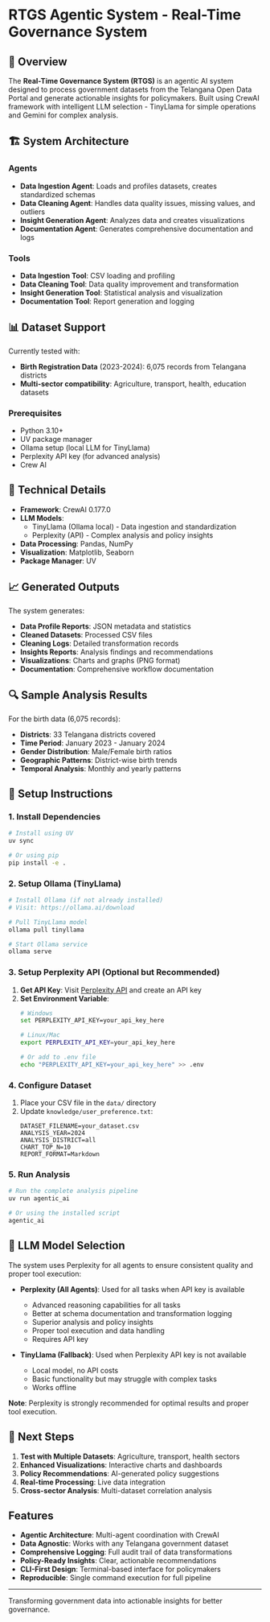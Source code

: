 # RTGS Agentic System - Real-Time Governance System

## 🎯 Overview

The **Real-Time Governance System (RTGS)** is an agentic AI system designed to process government datasets from the Telangana Open Data Portal and generate actionable insights for policymakers. Built using CrewAI framework with intelligent LLM selection - TinyLlama for simple operations and Gemini for complex analysis.

## 🏗️ System Architecture

### Agents
- **Data Ingestion Agent**: Loads and profiles datasets, creates standardized schemas
- **Data Cleaning Agent**: Handles data quality issues, missing values, and outliers
- **Insight Generation Agent**: Analyzes data and creates visualizations
- **Documentation Agent**: Generates comprehensive documentation and logs

### Tools
- **Data Ingestion Tool**: CSV loading and profiling
- **Data Cleaning Tool**: Data quality improvement and transformation
- **Insight Generation Tool**: Statistical analysis and visualization
- **Documentation Tool**: Report generation and logging

## 📊 Dataset Support

Currently tested with:
- **Birth Registration Data** (2023-2024): 6,075 records from Telangana districts
- **Multi-sector compatibility**: Agriculture, transport, health, education datasets

### Prerequisites
- Python 3.10+
- UV package manager
- Ollama setup (local LLM for TinyLlama)
- Perplexity API key (for advanced analysis)
- Crew AI

## 🔧 Technical Details

- **Framework**: CrewAI 0.177.0
- **LLM Models**: 
  - TinyLlama (Ollama local) - Data ingestion and standardization
  - Perplexity (API) - Complex analysis and policy insights
- **Data Processing**: Pandas, NumPy
- **Visualization**: Matplotlib, Seaborn
- **Package Manager**: UV

## 📈 Generated Outputs

The system generates:
- **Data Profile Reports**: JSON metadata and statistics
- **Cleaned Datasets**: Processed CSV files
- **Cleaning Logs**: Detailed transformation records
- **Insights Reports**: Analysis findings and recommendations
- **Visualizations**: Charts and graphs (PNG format)
- **Documentation**: Comprehensive workflow documentation

## 🔍 Sample Analysis Results

For the birth data (6,075 records):
- **Districts**: 33 Telangana districts covered
- **Time Period**: January 2023 - January 2024
- **Gender Distribution**: Male/Female birth ratios
- **Geographic Patterns**: District-wise birth trends
- **Temporal Analysis**: Monthly and yearly patterns

## 🚀 Setup Instructions

### 1. Install Dependencies
```bash
# Install using UV
uv sync

# Or using pip
pip install -e .
```

### 2. Setup Ollama (TinyLlama)
```bash
# Install Ollama (if not already installed)
# Visit: https://ollama.ai/download

# Pull TinyLlama model
ollama pull tinyllama

# Start Ollama service
ollama serve
```

### 3. Setup Perplexity API (Optional but Recommended)
1. **Get API Key**: Visit [Perplexity API](https://www.perplexity.ai/settings/api) and create an API key
2. **Set Environment Variable**:
   ```bash
   # Windows
   set PERPLEXITY_API_KEY=your_api_key_here
   
   # Linux/Mac
   export PERPLEXITY_API_KEY=your_api_key_here
   
   # Or add to .env file
   echo "PERPLEXITY_API_KEY=your_api_key_here" >> .env
   ```

### 4. Configure Dataset
1. Place your CSV file in the `data/` directory
2. Update `knowledge/user_preference.txt`:
   ```
   DATASET_FILENAME=your_dataset.csv
   ANALYSIS_YEAR=2024
   ANALYSIS_DISTRICT=all
   CHART_TOP_N=10
   REPORT_FORMAT=Markdown
   ```

### 5. Run Analysis
```bash
# Run the complete analysis pipeline
uv run agentic_ai

# Or using the installed script
agentic_ai
```

## 🤖 LLM Model Selection

The system uses Perplexity for all agents to ensure consistent quality and proper tool execution:

- **Perplexity (All Agents)**: Used for all tasks when API key is available
  - Advanced reasoning capabilities for all tasks
  - Better at schema documentation and transformation logging
  - Superior analysis and policy insights
  - Proper tool execution and data handling
  - Requires API key
  
- **TinyLlama (Fallback)**: Used when Perplexity API key is not available
  - Local model, no API costs
  - Basic functionality but may struggle with complex tasks
  - Works offline

**Note**: Perplexity is strongly recommended for optimal results and proper tool execution.

## 🚀 Next Steps

1. **Test with Multiple Datasets**: Agriculture, transport, health sectors
2. **Enhanced Visualizations**: Interactive charts and dashboards
3. **Policy Recommendations**: AI-generated policy suggestions
4. **Real-time Processing**: Live data integration
5. **Cross-sector Analysis**: Multi-dataset correlation analysis

## Features

- **Agentic Architecture**: Multi-agent coordination with CrewAI
- **Data Agnostic**: Works with any Telangana government dataset
- **Comprehensive Logging**: Full audit trail of data transformations
- **Policy-Ready Insights**: Clear, actionable recommendations
- **CLI-First Design**: Terminal-based interface for policymakers
- **Reproducible**: Single command execution for full pipeline

---
 Transforming government data into actionable insights for better governance.
